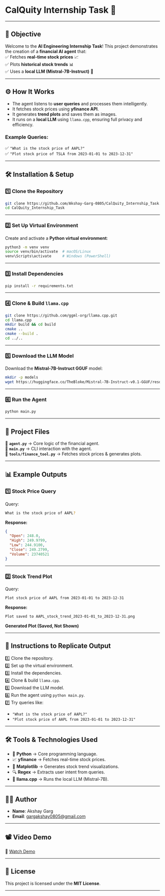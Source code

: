 # **CalQuity Internship Task** 🚀  

---

## **🎯 Objective**  

Welcome to the **AI Engineering Internship Task**! This project demonstrates the creation of a **financial AI agent** that:  
✅ Fetches **real-time stock prices** 📈  
✅ Plots **historical stock trends** 📊  
✅ Uses a **local LLM (Mistral-7B-Instruct)** 🤖  

---

## **⚙️ How It Works**  

- The agent listens to **user queries** and processes them intelligently.  
- It fetches stock prices using **yfinance API**.  
- It generates **trend plots** and saves them as images.  
- It runs on a **local LLM** using `llama.cpp`, ensuring full privacy and efficiency.  

### **Example Queries:**  
✅ `"What is the stock price of AAPL?"`  
✅ `"Plot stock price of TSLA from 2023-01-01 to 2023-12-31"`  

---

## **🛠️ Installation & Setup**  

### **1️⃣ Clone the Repository**  
```bash
git clone https://github.com/Akshay-Garg-0805/CalQuity_Internship_Task.git
cd CalQuity_Internship_Task
```

---

### **2️⃣ Set Up Virtual Environment**  
Create and activate a **Python virtual environment**:  
```bash
python3 -m venv venv
source venv/bin/activate  # macOS/Linux
venv\Scripts\activate     # Windows (PowerShell)
```

---

### **3️⃣ Install Dependencies**  
```bash
pip install -r requirements.txt
```

---

### **4️⃣ Clone & Build `llama.cpp`**  
```bash
git clone https://github.com/ggml-org/llama.cpp.git
cd llama.cpp
mkdir build && cd build
cmake ..
cmake --build .
cd ../..
```
---

### **5️⃣ Download the LLM Model**  
Download the **Mistral-7B-Instruct GGUF** model:  
```bash
mkdir -p models
wget https://huggingface.co/TheBloke/Mistral-7B-Instruct-v0.1-GGUF/resolve/main/mistral-7b-instruct-v0.1.Q6_K.gguf -O models/mistral-7b-instruct-v0.1.Q6_K.gguf
```

---

### **6️⃣ Run the Agent**  
```bash
python main.py
```


---

## **📂 Project Files**  

📌 **`agent.py`** → Core logic of the financial agent.  
📌 **`main.py`** → CLI interaction with the agent.  
📌 **`tools/finance_tool.py`** → Fetches stock prices & generates plots.  

---

## **📊 Example Outputs**  

### **1️⃣ Stock Price Query**  
Query:  
```bash
What is the stock price of AAPL?
```
**Response:**  
```json
{
  "Open": 248.0,
  "High": 249.9799,
  "Low": 244.9100,
  "Close": 249.2799,
  "Volume": 23740521
}
```

---

### **2️⃣ Stock Trend Plot**  
Query:  
```bash
Plot stock price of AAPL from 2023-01-01 to 2023-12-31
```
**Response:**  
```bash
Plot saved to AAPL_stock_trend_2023-01-01_to_2023-12-31.png
```
**Generated Plot (Saved, Not Shown)**  

---

## **🔄 Instructions to Replicate Output**  

1️⃣ Clone the repository.  
2️⃣ Set up the virtual environment.  
3️⃣ Install the dependencies.  
4️⃣ Clone & build `llama.cpp`.  
5️⃣ Download the LLM model.  
6️⃣ Run the agent using `python main.py`.  
7️⃣ Try queries like:  
   - `"What is the stock price of AAPL?"`  
   - `"Plot stock price of AAPL from 2023-01-01 to 2023-12-31"`  

---

## **🛠️ Tools & Technologies Used**  

- 🐍 **Python** → Core programming language.  
- 📈 **yfinance** → Fetches real-time stock prices.  
- 🎨 **Matplotlib** → Generates stock trend visualizations.  
- 🔍 **Regex** → Extracts user intent from queries.  
- 🤖 **llama.cpp** → Runs the local LLM (Mistral-7B).  

---

## **👨‍💻 Author**  

- **Name**: Akshay Garg  
- **Email**: gargakshay0805@gmail.com  

---

## **📽️ Video Demo**  

🔗 [Watch Demo]((https://drive.google.com/file/d/1SzlcfdtaZVp4bHDY2eJK_PYa5X6dQeKD/view?usp=sharing))  

---

## **📜 License**  

This project is licensed under the **MIT License**.  

---
